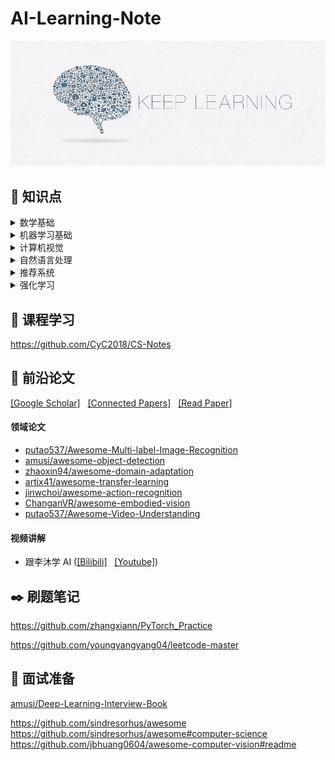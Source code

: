 # AI-Learning-Note

<div align=center><img src ="./Figures/keep_learning.jpg"/></div>

## :pushpin: 知识点

<details>
  <summary> 数学基础 </summary>
 
</details>

<details>
  <summary> 机器学习基础 </summary>
 
</details>

<details>
  <summary> 计算机视觉 </summary>
 
</details>

<details>
  <summary> 自然语言处理 </summary>
 
</details>

<details>
  <summary> 推荐系统 </summary>
 
</details>

<details>
  <summary> 强化学习 </summary>
 
</details>

## :open_book: 课程学习
https://github.com/CyC2018/CS-Notes

## :bookmark_tabs: 前沿论文 

 [[Google Scholar]](https://scholar.google.com/) &nbsp; [[Connected Papers]](https://www.connectedpapers.com/) &nbsp; [[Read Paper]](https://readpaper.com/)

#### 领域论文
- [putao537/Awesome-Multi-label-Image-Recognition](https://github.com/putao537/Awesome-Multi-label-Image-Recognition)
- [amusi/awesome-object-detection](https://github.com/amusi/awesome-object-detection)
- [zhaoxin94/awesome-domain-adaptation](https://github.com/zhaoxin94/awesome-domain-adaptation)
- [artix41/awesome-transfer-learning](https://github.com/artix41/awesome-transfer-learning)
- [jinwchoi/awesome-action-recognition](https://github.com/jinwchoi/awesome-action-recognition)
- [ChanganVR/awesome-embodied-vision](https://github.com/ChanganVR/awesome-embodied-vision)
- [putao537/Awesome-Video-Understanding](https://github.com/putao537/Awesome-Video-Understanding)

#### 视频讲解
- 跟李沐学 AI ([[Bilibili]](https://space.bilibili.com/1567748478) &nbsp; [[Youtube]](https://www.youtube.com/channel/UC8WCW6C3BWLKSZ5cMzD8Gyw/featured))

## :black_nib: 刷题笔记
https://github.com/zhangxiann/PyTorch_Practice

https://github.com/youngyangyang04/leetcode-master

## :briefcase: 面试准备

[amusi/Deep-Learning-Interview-Book](https://github.com/amusi/Deep-Learning-Interview-Book)


https://github.com/sindresorhus/awesome
https://github.com/sindresorhus/awesome#computer-science
https://github.com/jbhuang0604/awesome-computer-vision#readme

